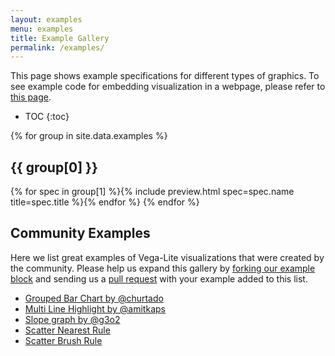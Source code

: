 ```yaml
---
layout: examples
menu: examples
title: Example Gallery
permalink: /examples/
---
```


This page shows example specifications for different types of graphics.
To see example code for embedding visualization in a webpage, please refer to [this page](../usage/embed.html).

* TOC
{:toc}

{% for group in site.data.examples %}
## {{ group[0] }}
<span class="gallery">{% for spec in group[1] %}{% include preview.html spec=spec.name title=spec.title %}{% endfor %}</span>
{% endfor %}

## Community Examples

Here we list great examples of Vega-Lite visualizations that were created by the community. Please help us expand this gallery by [forking our example block](https://bl.ocks.org/domoritz/455e1c7872c4b38a58b90df0c3d7b1b9) and sending us a [pull request](https://github.com/vega/vega-lite/edit/master/site/examples/gallery.md) with your example added to this list.

* [Grouped Bar Chart by @churtado](https://bl.ocks.org/domoritz/f5abc519dd990bfcbc3f20f634658364)
* [Multi Line Highlight by @amitkaps](https://bl.ocks.org/amitkaps/fe4238e716db53930b2f1a70d3401701)
* [Slope graph by @g3o2](https://bl.ocks.org/g3o2/a6c539eacfb0b99eaf01e4f20b9f2897)
* [Scatter Nearest Rule](https://bl.ocks.org/amitkaps/abfa7157d4366cc43cbbba55353d35d8)
* [Scatter Brush Rule](https://bl.ocks.org/amitkaps/a484b94a7e1e0705c5ec865ba31f463c)
